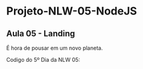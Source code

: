 # Projeto-NLW-05-NodeJS

## Aula 05 - Landing
É hora de pousar em um novo planeta.

Codigo do 5º Dia da NLW 05: 
